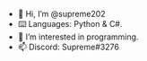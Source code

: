 - 👋 Hi, I’m @supreme202
- ⌨️ Languages: Python & C#.
- 👀 I’m interested in programming.
- 📫 Discord: Supreme#3276
